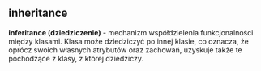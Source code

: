 ## inheritance

**inferitance (dziedziczenie)** - mechanizm współdzielenia funkcjonalności między klasami. Klasa może dziedziczyć po innej 
klasie, co oznacza, że oprócz swoich własnych atrybutów oraz zachowań, uzyskuje także te pochodzące z klasy, z której
dziedziczy.